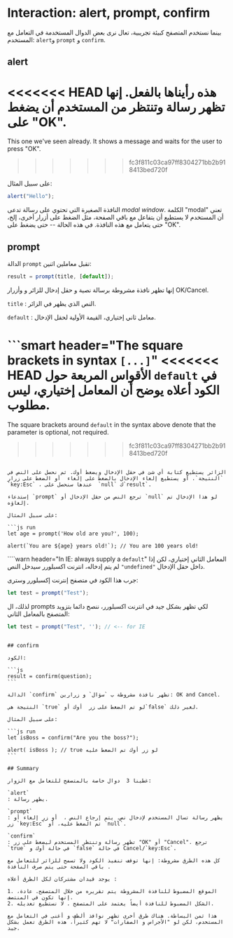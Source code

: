 # Interaction: alert, prompt, confirm

بينما نستخدم المتصفح كبيئة تجريبية، تعال نرى بعض الدوال المستخدمة في التعامل مع المستخدم: `alert`و `prompt` و `confirm`.

## alert

<<<<<<< HEAD
هذه رأيناها بالفعل. إنها تظهر رسالة وتنتظر من المستخدم أن يضغط على "OK".
=======
This one we've seen already. It shows a message and waits for the user to press "OK".
>>>>>>> fc3f811c03ca97ff8304271bb2b918413bed720f

على سبيل المثال:

```js run
alert("Hello");
```

النافذة الصغيرة التي تحتوي على رسالة تدعى *modal window*. الكلمة "modal" تعني أن المستخدم لا يستطيع أن يتفاعل مع باقي الصفحة، مثل الضغط على أزرار أخرى، إلخ، حتى يتعامل مع هذه النافذة. في هذه الحالة -- حتى يضغط على "OK".

## prompt

الدالة `prompt` تقبل معاملين اثنين:

```js no-beautify
result = prompt(title, [default]);
```

إنها تظهر نافذة مشروطة برسالة نصية و  حقل إدخال للزائر و وأزرار OK/Cancel.

`title`
: النص الذي يظهر في الزائر.

`default`
: معامل ثاني إختياري، القيمة الأولية لحقل الإدخال.

```smart header="The square brackets in syntax `[...]`"
<<<<<<< HEAD
الأقواس المربعة حول `default` في الكود أعلاه يوضح أن المعامل إختياري، ليس مطلوب.
=======
The square brackets around `default` in the syntax above denote that the parameter is optional, not required.
>>>>>>> fc3f811c03ca97ff8304271bb2b918413bed720f
```

الزائر يستطيع كتابة أي شئ في حقل الإدخال ويضغط أوك. ثم نحصل على النص في `النتيجة`. أو يستطيع إلغاء الإدخال بالضغط على إلغاء  أو الضغط على زرار `key:Esc` ، عندها سنحصل على  `null` ك`result`.

إستدعاء `prompt` ترجع النص من حقل الإدخال أو `null` لو هذا الإدخال تم إلغاؤه.

على سبيل المثال:

```js run
let age = prompt('How old are you?', 100);

alert(`You are ${age} years old!`); // You are 100 years old!
```

````warn header="In IE: always supply a `default`"
المعامل الثاني إختياري، لكن إذا لم يتم إدخاله، انترنت اكسبلورر سيدخل النص `"undefined"` داخل حقل الإدخال.

جرب هذا الكود في متصفح إنترنت إكسبلورر وسترى:

```js run
let test = prompt("Test");
```

لذلك، ال prompts لكي تظهر بشكل جيد في انترنت اكسبلورر، ننصح دائما بتزويد المتصفح بالمعامل الثاني:

```js run
let test = prompt("Test", ''); // <-- for IE
```
````

## confirm

الكود:

```js
result = confirm(question);
```

الدالة `confirm` تظهر نافذة مشروطة ب `سؤال` و زرارين: OK and Cancel.

النتيجة هي `true` لو تم الضغط على زر  أوك أو`false` لغير ذلك.

على سبيل المثال:

```js run
let isBoss = confirm("Are you the boss?");

alert( isBoss ); // true لو زر أوك تم الضغط عليه
```

## Summary

غطينا 3  دوال خاصة بالمتصفح للتعامل مع الزوار:

`alert`
: يظهر رسالة.

`prompt`
: يظهر رسالة تسال المستخدم لإدخال نص. يتم إرجاع النص ،  أو زر إلغاء أو زر `key:Esc` تم الضغط عليه، أو `null`.

`confirm`
: تظهر رسالة وتنتظر المستخدم ليضغط على زر "OK" أو "Cancel". ترجع `true` في حالة أوك و `false` في حالة Cancel/`key:Esc`.

كل هذه الطرق مشروطة: إنها توقف تنفيذ الكود ولا تسمح للزائر للتعامل مع باقي الصفحة حتى يتم صرف النافذة .

يوجد قيدان مشتركان لكل الطرق أعلاه :

1. الموقع المضبوط للنافذة المشروطة يتم تقريره من خلال المتصفح. عادة، إنها تكون في المنتصف.
2. الشكل المضبوط للنافذة أيضاً يعتمد على المتصفح . لا نستطيع تعديله.

هذا ثمن البساطة. هناك طرق أخرى تظهر نوافذ ألطف و أغنى في التعامل مع المستخدم، لكن لو "الأجراس و الصفارات" لا تهم كثيراً، هذه الطرق تعمل بشكل جيد.
